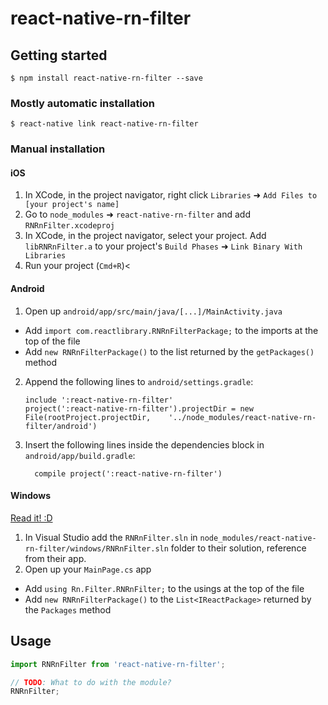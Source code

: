 
# react-native-rn-filter

## Getting started

`$ npm install react-native-rn-filter --save`

### Mostly automatic installation

`$ react-native link react-native-rn-filter`

### Manual installation


#### iOS

1. In XCode, in the project navigator, right click `Libraries` ➜ `Add Files to [your project's name]`
2. Go to `node_modules` ➜ `react-native-rn-filter` and add `RNRnFilter.xcodeproj`
3. In XCode, in the project navigator, select your project. Add `libRNRnFilter.a` to your project's `Build Phases` ➜ `Link Binary With Libraries`
4. Run your project (`Cmd+R`)<

#### Android

1. Open up `android/app/src/main/java/[...]/MainActivity.java`
  - Add `import com.reactlibrary.RNRnFilterPackage;` to the imports at the top of the file
  - Add `new RNRnFilterPackage()` to the list returned by the `getPackages()` method
2. Append the following lines to `android/settings.gradle`:
  	```
  	include ':react-native-rn-filter'
  	project(':react-native-rn-filter').projectDir = new File(rootProject.projectDir, 	'../node_modules/react-native-rn-filter/android')
  	```
3. Insert the following lines inside the dependencies block in `android/app/build.gradle`:
  	```
      compile project(':react-native-rn-filter')
  	```

#### Windows
[Read it! :D](https://github.com/ReactWindows/react-native)

1. In Visual Studio add the `RNRnFilter.sln` in `node_modules/react-native-rn-filter/windows/RNRnFilter.sln` folder to their solution, reference from their app.
2. Open up your `MainPage.cs` app
  - Add `using Rn.Filter.RNRnFilter;` to the usings at the top of the file
  - Add `new RNRnFilterPackage()` to the `List<IReactPackage>` returned by the `Packages` method


## Usage
```javascript
import RNRnFilter from 'react-native-rn-filter';

// TODO: What to do with the module?
RNRnFilter;
```
  